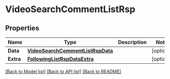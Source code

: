 # VideoSearchCommentListRsp

## Properties

Name | Type | Description | Notes
------------ | ------------- | ------------- | -------------
**Data** | [**VideoSearchCommentListRspData**](VideoSearchCommentListRsp_data.md) |  | [optional] 
**Extra** | [**FollowingListRspDataExtra**](FollowingListRsp_data_extra.md) |  | [optional] 

[[Back to Model list]](../README.md#documentation-for-models) [[Back to API list]](../README.md#documentation-for-api-endpoints) [[Back to README]](../README.md)


